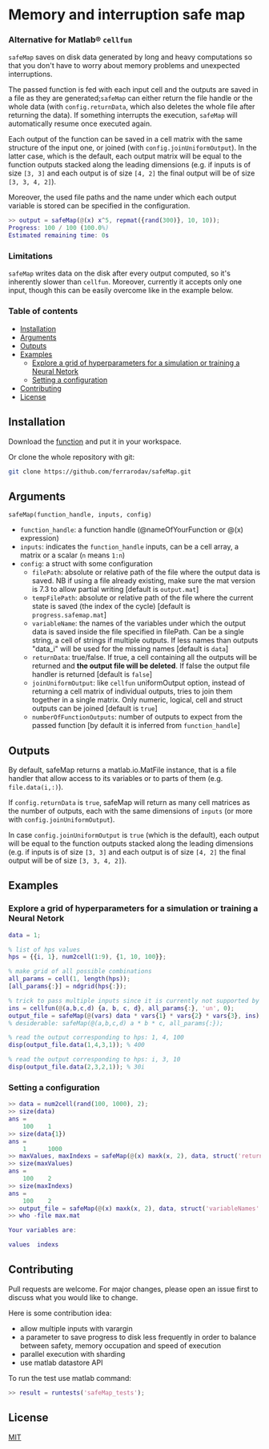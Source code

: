 # Memory and interruption safe map <!-- omit in toc -->
### Alternative for Matlab® `cellfun` <!-- omit in toc -->

`safeMap` saves on disk data generated by long and heavy computations so that you don't have to worry about memory problems and unexpected interruptions.

The passed function is fed with each input cell and the outputs are saved in a file as they are generated;`safeMap` can either return the file handle or the whole data (with `config.returnData`, which also deletes the whole file after returning the data). If something interrupts the execution, `safeMap` will automatically resume once executed again.

Each output of the function can be saved in a cell matrix with the same structure of the input one, or joined (with `config.joinUniformOutput`). In the latter case, which is the default, each output matrix will be equal to the function outputs stacked along the leading dimensions (e.g. if inputs is of size `[3, 3]` and each output is of size `[4, 2]` the final output will be of size `[3, 3, 4, 2]`).

Moreover, the used file paths and the name under which each output variable is stored can be specified in the configuration.
<!--When needed, the number of outputs can be manually specified (`config.numberOfFunctionOutputs`) otherwise it will be inferred.-->

```matlab
>> output = safeMap(@(x) x^5, repmat({rand(300)}, 10, 10));
Progress: 100 / 100 (100.0%)
Estimated remaining time: 0s
```

### Limitations 

`safeMap` writes data on the disk after every output computed, so it's inherently slower than `cellfun`. Moreover, currently it accepts only one input, though this can be easily overcome like in the example below.

### Table of contents <!-- omit in toc -->

- [Installation](#installation)
- [Arguments](#arguments)
- [Outputs](#outputs)
- [Examples](#examples)
  - [Explore a grid of hyperparameters for a simulation or training a Neural Netork](#explore-a-grid-of-hyperparameters-for-a-simulation-or-training-a-neural-netork)
  - [Setting a configuration](#setting-a-configuration)
- [Contributing](#contributing)
- [License](#license)


## Installation

Download the [function](https://raw.githubusercontent.com/ferrarodav/safeMap/main/safeMap.m) and put it in your workspace.

Or clone the whole repository with git:
```bash
git clone https://github.com/ferrarodav/safeMap.git
```

## Arguments

`safeMap(function_handle, inputs, config)`
- `function_handle`: a function handle (@nameOfYourFunction or @(x) expression)
- `inputs`: indicates the `function_handle` inputs, can be a cell array, a
    matrix or a scalar (`n` means `1:n`)
- `config`: a struct with some configuration
    - `filePath`: absolute or relative path of the file where the output data is saved. NB if using a file already existing, make sure the mat version is 7.3 to allow partial writing [default is `output.mat`]
    - `tempFilePath`: absolute or relative path of the file where the current state is saved (the index of the cycle) [default is `progress.safemap.mat`]
    - `variableName`: the names of the variables under which the output data is saved inside the file specified in filePath. Can be a single string, a cell of strings if multiple outputs. If less names than outputs "data_i" will be used for the missing names [default is `data`]
    - `returnData`: true/false. If true, a cell containing all the outputs will be returned and **the output file will be deleted**. If false the output file handler is returned [default is `false`]
    - `joinUniformOutput`: like `cellfun` uniformOutput option, instead of returning a cell matrix of individual outputs, tries to join them together in a single matrix. Only numeric, logical, cell and struct outputs can be joined [default is `true`]
    - `numberOfFunctionOutputs`: number of outputs to expect from the passed function [by default it is inferred from `function_handle`]

## Outputs

By default, safeMap returns a matlab.io.MatFile instance, that is a file handler that allow access to its variables or to parts of them (e.g. `file.data(i,:)`).

If `config.returnData` is `true`, safeMap will return as many cell matrices as the number of outputs, each with the same dimensions of `inputs` (or more with `config.joinUniformOutput`).

In case `config.joinUniformOutput` is `true` (which is the default), each output will be equal to the function outputs stacked along the leading dimensions (e.g. if inputs is of size `[3, 3]` and each output is of size `[4, 2]` the final output will be of size `[3, 3, 4, 2]`).

## Examples

### Explore a grid of hyperparameters for a simulation or training a Neural Netork

```matlab 
data = 1;

% list of hps values 
hps = {{i, 1}, num2cell(1:9), {1, 10, 100}};

% make grid of all possible combinations
all_params = cell(1, length(hps));
[all_params{:}] = ndgrid(hps{:});

% trick to pass multiple inputs since it is currently not supported by safeMap
ins = cellfun(@(a,b,c,d) {a, b, c, d}, all_params{:}, 'un', 0);
output_file = safeMap(@(vars) data * vars{1} * vars{2} * vars{3}, ins);
% desiderable: safeMap(@(a,b,c,d) a * b * c, all_params{:});

% read the output corresponding to hps: 1, 4, 100
disp(output_file.data(1,4,3,1)); % 400

% read the output corresponding to hps: i, 3, 10
disp(output_file.data(2,3,2,1)); % 30i
```

### Setting a configuration

```matlab
>> data = num2cell(rand(100, 1000), 2);
>> size(data) 
ans =
    100    1
>> size(data{1}) 
ans =
    1      1000    
>> maxValues, maxIndexs = safeMap(@(x) maxk(x, 2), data, struct('returnData', true));
>> size(maxValues) 
ans =
    100    2
>> size(maxIndexs) 
ans =
    100    2
>> output_file = safeMap(@(x) maxk(x, 2), data, struct('variableNames', 'filePath', 'max.mat', {{'values', 'indexs'}}));
>> who -file max.mat

Your variables are:

values  indexs  

```

## Contributing
Pull requests are welcome. For major changes, please open an issue first to discuss what you would like to change.

Here is some contribution idea:
- allow multiple inputs with varargin
- a parameter to save progress to disk less frequently in order to balance between safety, memory occupation and speed of execution
- parallel execution with sharding
- use matlab datastore API

To run the test use matlab command:
```matlab
>> result = runtests('safeMap_tests');
```

## License
[MIT](https://choosealicense.com/licenses/mit/)
